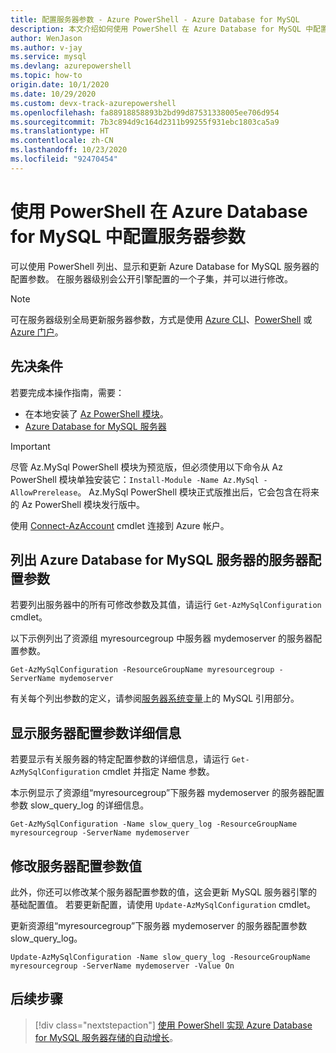 ```yaml
---
title: 配置服务器参数 - Azure PowerShell - Azure Database for MySQL
description: 本文介绍如何使用 PowerShell 在 Azure Database for MySQL 中配置服务参数。
author: WenJason
ms.author: v-jay
ms.service: mysql
ms.devlang: azurepowershell
ms.topic: how-to
origin.date: 10/1/2020
ms.date: 10/29/2020
ms.custom: devx-track-azurepowershell
ms.openlocfilehash: fa88918858893b2bd99d87531338005ee706d954
ms.sourcegitcommit: 7b3c894d9c164d2311b99255f931ebc1803ca5a9
ms.translationtype: HT
ms.contentlocale: zh-CN
ms.lasthandoff: 10/23/2020
ms.locfileid: "92470454"
---
```

# <a name="configure-server-parameters-in-azure-database-for-mysql-using-powershell"></a>使用 PowerShell 在 Azure Database for MySQL 中配置服务器参数

可以使用 PowerShell 列出、显示和更新 Azure Database for MySQL 服务器的配置参数。 在服务器级别会公开引擎配置的一个子集，并可以进行修改。

>[!Note]
> 可在服务器级别全局更新服务器参数，方式是使用 [Azure CLI](./howto-configure-server-parameters-using-cli.md)、[PowerShell](./howto-configure-server-parameters-using-powershell.md) 或 [Azure 门户](./howto-server-parameters.md)。

## <a name="prerequisites"></a>先决条件

若要完成本操作指南，需要：

- 在本地安装了 [Az PowerShell 模块](https://docs.microsoft.com/powershell/azure/install-az-ps)。
- [Azure Database for MySQL 服务器](quickstart-create-mysql-server-database-using-azure-powershell.md)

> [!IMPORTANT]
> 尽管 Az.MySql PowerShell 模块为预览版，但必须使用以下命令从 Az PowerShell 模块单独安装它：`Install-Module -Name Az.MySql -AllowPrerelease`。
> Az.MySql PowerShell 模块正式版推出后，它会包含在将来的 Az PowerShell 模块发行版中。

使用 [Connect-AzAccount](https://docs.microsoft.com/powershell/module/az.accounts/Connect-AzAccount) cmdlet 连接到 Azure 帐户。

## <a name="list-server-configuration-parameters-for-azure-database-for-mysql-server"></a>列出 Azure Database for MySQL 服务器的服务器配置参数

若要列出服务器中的所有可修改参数及其值，请运行 `Get-AzMySqlConfiguration` cmdlet。

以下示例列出了资源组 myresourcegroup 中服务器 mydemoserver 的服务器配置参数。

```azurepowershell
Get-AzMySqlConfiguration -ResourceGroupName myresourcegroup -ServerName mydemoserver
```

有关每个列出参数的定义，请参阅[服务器系统变量](https://dev.mysql.com/doc/refman/5.7/en/server-system-variables.html)上的 MySQL 引用部分。

## <a name="show-server-configuration-parameter-details"></a>显示服务器配置参数详细信息

若要显示有关服务器的特定配置参数的详细信息，请运行 `Get-AzMySqlConfiguration` cmdlet 并指定 Name 参数。

本示例显示了资源组“myresourcegroup”下服务器 mydemoserver 的服务器配置参数 slow\_query\_log 的详细信息。

```azurepowershell
Get-AzMySqlConfiguration -Name slow_query_log -ResourceGroupName myresourcegroup -ServerName mydemoserver
```

## <a name="modify-a-server-configuration-parameter-value"></a>修改服务器配置参数值

此外，你还可以修改某个服务器配置参数的值，这会更新 MySQL 服务器引擎的基础配置值。 若要更新配置，请使用 `Update-AzMySqlConfiguration` cmdlet。

更新资源组“myresourcegroup”下服务器 mydemoserver 的服务器配置参数 slow\_query\_log。

```azurepowershell
Update-AzMySqlConfiguration -Name slow_query_log -ResourceGroupName myresourcegroup -ServerName mydemoserver -Value On
```

## <a name="next-steps"></a>后续步骤

> [!div class="nextstepaction"]
> [使用 PowerShell 实现 Azure Database for MySQL 服务器存储的自动增长](howto-auto-grow-storage-powershell.md)。
